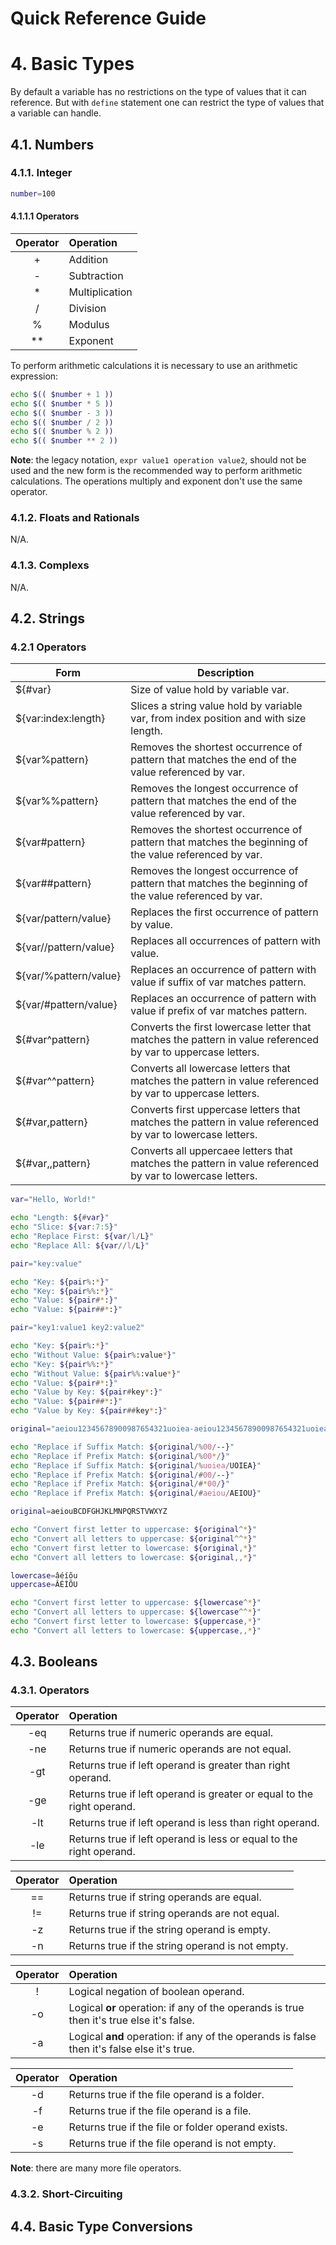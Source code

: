 Quick Reference Guide
=====================

# 4. Basic Types

By default a variable has no restrictions on the type of values that it can reference. But with ```define``` statement one can restrict the type of values that a variable can handle.

## 4.1. Numbers

### 4.1.1. Integer

```bash
number=100
```

#### 4.1.1.1 Operators

| Operator | Operation      |
|:--------:|:---------------|
| +        | Addition       |
| -        | Subtraction    |
| *        | Multiplication |
| /        | Division       |
| %        | Modulus        |
| **       | Exponent       |

To perform arithmetic calculations it is necessary to use an arithmetic expression:

```bash
echo $(( $number + 1 ))
echo $(( $number * 5 ))
echo $(( $number - 3 ))
echo $(( $number / 2 ))
echo $(( $number % 2 ))
echo $(( $number ** 2 ))
```

**Note**: the legacy notation, ```expr value1 operation value2```, should not be used and the new form is the recommended way to perform arithmetic calculations. The operations multiply and exponent don't use the same operator.

### 4.1.2. Floats and Rationals

N/A.

### 4.1.3. Complexs

N/A.

## 4.2. Strings

### 4.2.1 Operators

| Form                  | Description |
|-----------------------|-------------|
| ${#var}               | Size of value hold by variable var. |
| ${var:index:length}   | Slices a string value hold by variable var, from index position and with size length. |
| ${var%pattern}        | Removes the shortest occurrence of pattern that matches the end of the value referenced by var. |
| ${var%%pattern}       | Removes the longest occurrence of pattern that matches the end of the value referenced by var. |
| ${var#pattern}        | Removes the shortest occurrence of pattern that matches the beginning of the value referenced by var. |
| ${var##pattern}       | Removes the longest occurrence of pattern that matches the beginning of the value referenced by var. |
| ${var/pattern/value}  | Replaces the first occurrence of pattern by value. |
| ${var//pattern/value} | Replaces all occurrences of pattern with value. |
| ${var/%pattern/value} | Replaces an occurrence of pattern with value if suffix of var matches pattern. |
| ${var/#pattern/value} | Replaces an occurrence of pattern with value if prefix of var matches pattern. |
| ${#var^pattern}       | Converts the first lowercase letter that matches the pattern in value referenced by var to uppercase letters. |
| ${#var^^pattern}      | Converts all lowercase letters that matches the pattern in value referenced by var to uppercase letters. |
| ${#var,pattern}       | Converts first uppercase letters that matches the pattern in value referenced by var to lowercase letters. |
| ${#var,,pattern}      | Converts all uppercaee letters that matches the pattern in value referenced by var to lowercase letters. |

```bash
var="Hello, World!"

echo "Length: ${#var}"
echo "Slice: ${var:7:5}"
echo "Replace First: ${var/l/L}"
echo "Replace All: ${var//l/L}"
```

```bash
pair="key:value"

echo "Key: ${pair%:*}"
echo "Key: ${pair%%:*}"
echo "Value: ${pair#*:}"
echo "Value: ${pair##*:}"

pair="key1:value1 key2:value2"

echo "Key: ${pair%:*}"
echo "Without Value: ${pair%:value*}"
echo "Key: ${pair%%:*}"
echo "Without Value: ${pair%%:value*}"
echo "Value: ${pair#*:}"
echo "Value by Key: ${pair#key*:}"
echo "Value: ${pair##*:}"
echo "Value by Key: ${pair##key*:}"
```

```bash
original="aeiou12345678900987654321uoiea-aeiou12345678900987654321uoiea"

echo "Replace if Suffix Match: ${original/%00/--}"
echo "Replace if Prefix Match: ${original/%00*/}"
echo "Replace if Suffix Match: ${original/%uoiea/UOIEA}"
echo "Replace if Prefix Match: ${original/#00/--}"
echo "Replace if Prefix Match: ${original/#*00/}"
echo "Replace if Prefix Match: ${original/#aeiou/AEIOU}"
```

```bash
original=aeiouBCDFGHJKLMNPQRSTVWXYZ

echo "Convert first letter to uppercase: ${original^*}"
echo "Convert all letters to uppercase: ${original^^*}"
echo "Convert first letter to lowercase: ${original,*}"
echo "Convert all letters to lowercase: ${original,,*}"

lowercase=âéíõu
uppercase=ÂÉÍÕU

echo "Convert first letter to uppercase: ${lowercase^*}"
echo "Convert all letters to uppercase: ${lowercase^^*}"
echo "Convert first letter to lowercase: ${uppercase,*}"
echo "Convert all letters to lowercase: ${uppercase,,*}"
```

## 4.3. Booleans

### 4.3.1. Operators

| Operator | Operation      |
|:--------:|:---------------|
| -eq      | Returns true if numeric operands are equal. |
| -ne      | Returns true if numeric operands are not equal. |
| -gt      | Returns true if left operand is greater than right operand. |
| -ge      | Returns true if left operand is greater or equal to the right operand. |
| -lt      | Returns true if left operand is less than right operand. |
| -le      | Returns true if left operand is less or equal to the right operand. |

| Operator | Operation      |
|:--------:|:---------------|
| ==       | Returns true if string operands are equal.       |
| !=       | Returns true if string operands are not equal.   |
| -z       | Returns true if the string operand is empty.     |
| -n       | Returns true if the string operand is not empty. |

| Operator | Operation      |
|:--------:|:---------------|
| !        | Logical negation of boolean operand. |
| -o       | Logical **or** operation: if any of the operands is true then it's true else it's false. |
| -a       | Logical **and** operation: if any of the operands is false then it's false else it's true. |

| Operator | Operation      |
|:--------:|:---------------|
| -d       | Returns true if the file operand is a folder.      |
| -f       | Returns true if the file operand is a file.        |
| -e       | Returns true if the file or folder operand exists. |
| -s       | Returns true if the file operand is not empty.     |

**Note**: there are many more file operators.

### 4.3.2. Short-Circuiting

## 4.4. Basic Type Conversions
